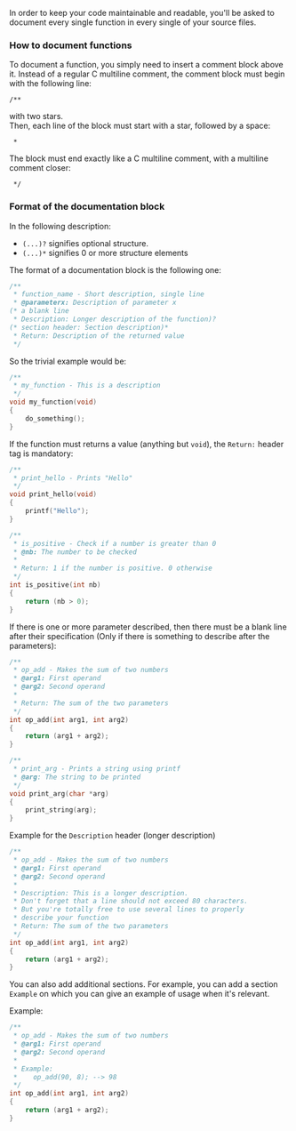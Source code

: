 In order to keep your code maintainable and readable, you'll be asked to document every single function in every single of your source files.

### How to document functions

To document a function, you simply need to insert a comment block above it.
Instead of a regular C multiline comment, the comment block must begin with the following line:

```
/**
```

with two stars.  
Then, each line of the block must start with a star, followed by a space:

```
 * 
```

The block must end exactly like a C multiline comment, with a multiline comment closer:

```
 */
```

### Format of the documentation block

In the following description:

* `(...)?` signifies optional structure.
* `(...)*` signifies 0 or more structure elements

The format of a documentation block is the following one:

```C
/**
 * function_name - Short description, single line
 * @parameterx: Description of parameter x
(* a blank line
 * Description: Longer description of the function)?
(* section header: Section description)*
 * Return: Description of the returned value
 */
```

So the trivial example would be:

```C
/**
 * my_function - This is a description
 */
void my_function(void)
{
	do_something();
}
```

If the function must returns a value (anything but `void`), the `Return:` header tag is mandatory:

```C
/**
 * print_hello - Prints "Hello"
 */
void print_hello(void)
{
	printf("Hello");
}

/**
 * is_positive - Check if a number is greater than 0
 * @nb: The number to be checked
 *
 * Return: 1 if the number is positive. 0 otherwise
 */
int is_positive(int nb)
{
	return (nb > 0);
}
```

If there is one or more parameter described, then there must be a blank line after their specification (Only if there is something to describe after the parameters):

```C
/**
 * op_add - Makes the sum of two numbers
 * @arg1: First operand
 * @arg2: Second operand
 *
 * Return: The sum of the two parameters
 */
int op_add(int arg1, int arg2)
{
	return (arg1 + arg2);
}

/**
 * print_arg - Prints a string using printf
 * @arg: The string to be printed
 */
void print_arg(char *arg)
{
	print_string(arg);
}
```

Example for the `Description` header (longer description)

```C
/**
 * op_add - Makes the sum of two numbers
 * @arg1: First operand
 * @arg2: Second operand
 *
 * Description: This is a longer description.
 * Don't forget that a line should not exceed 80 characters.
 * But you're totally free to use several lines to properly
 * describe your function
 * Return: The sum of the two parameters
 */
int op_add(int arg1, int arg2)
{
	return (arg1 + arg2);
}
```

You can also add additional sections. For example, you can add a section `Example` on which you can give an example of usage when it's relevant.

Example:

```C
/**
 * op_add - Makes the sum of two numbers
 * @arg1: First operand
 * @arg2: Second operand
 *
 * Example:
 *    op_add(90, 8); --> 98
 */
int op_add(int arg1, int arg2)
{
	return (arg1 + arg2);
}
```